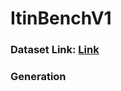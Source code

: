 # ItinBenchV1

### Dataset Link: [Link](https://huggingface.co/datasets/EthanWTL81/ItinBench)

### Generation

